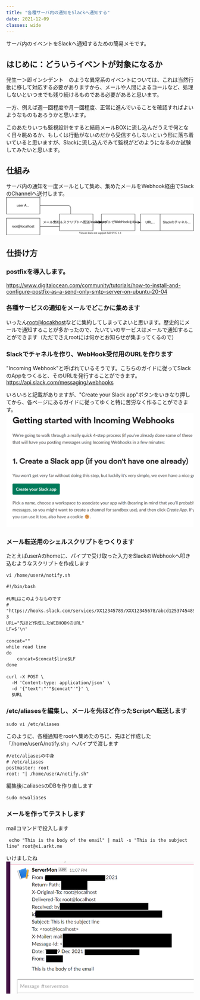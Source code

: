 ```yaml
---
title: "各種サーバ内の通知をSlackへ通知する"
date: 2021-12-09
classes: wide
---
```


サーバ内のイベントをSlackへ通知するための簡易メモです。

## はじめに：どういうイベントが対象になるか

発生ー＞即インシデント　のような異常系のイベントについては、これは当然行動に移して対応する必要がありますから、メールや人間によるコールなど、処理しないといつまでも残り続けるものである必要があると思います。

一方、例えば週一回程度や月一回程度、正常に進んでいることを確認すればよいようなものもあろうかと思います。

このあたりいつも監視設計をすると結局メールBOXに流し込んだうえで何となく日々眺めるか、もしくは行動がないのだから受信すらしないという形に落ち着いていると思いますが、Slackに流し込んでみて監視がどのようになるのか試験してみたいと思います。


## 仕組み

サーバ内の通知を一度メールとして集め、集めたメールをWebhook経由でSlackのChannelへ送付します。
![Label](../assets/2021-12-09-notifytoslack.drawio.svg)

## 仕掛け方

### postfixを導入します。
<https://www.digitalocean.com/community/tutorials/how-to-install-and-configure-postfix-as-a-send-only-smtp-server-on-ubuntu-20-04>

### 各種サービスの通知をメールでどこかに集めます
いったん<root@locakhost>などに集約してしまってよいと思います。歴史的にメールで通知することが多かったので、たいていのサービスはメールで通知することができます（ただでさえrootには何かとお知らせが集まってくるので）

### Slackでチャネルを作り、WebHook受付用のURLを作ります
"Incoming Webhook"と呼ばれているそうです。こちらのガイドに従ってSlackのAppをつくると、そのURLを発行することができます。
<https://api.slack.com/messaging/webhooks>

いろいろと記載がありますが、"Create your Slack app"ボタンをいきなり押してから、各ページにあるガイドに従ってゆくと特に苦労なく作ることができます。
![Label](../assets/2021-12-09-createslackapp.png)

### メール転送用のシェルスクリプトをつくります

たとえばuserAのhomeに、パイプで受け取った入力をSlackのWebhookへ叩き込むようなスクリプトを作成します
```shell
vi /home/userA/notify.sh
```

```shell
#!/bin/bash

#URLはこのようなものです
#  "https://hooks.slack.com/services/XX12345789/XXX12345678/abcd1253745489124"    3
URL="先ほど作成したWEBHOOKのURL"  
LF=$'\n'

concat=""
while read line
do
    concat=$concat$line$LF
done

curl -X POST \
  -H 'Content-type: application/json' \
  -d '{"text":"'"$concat"'"}' \
  $URL
```

### /etc/aliasesを編集し、メールを先ほど作ったScriptへ転送します

```shell
sudo vi /etc/aliases
```

このように、各種通知をrootへ集めたのちに、先ほど作成した「/home/userA/notify.sh」へパイプで渡します

```shell
#/etc/aliasesの中身
# /etc/aliases
postmaster: root
root: "| /home/userA/notify.sh"
```

編集後にaliasesのDBを作り直します
```shell
sudo newaliases
```

### メールを作ってテストします

mailコマンドで投入します
```shell
 echo "This is the body of the email" | mail -s "This is the subject line" root@xi.arkt.me
```

いけましたね
![Label](../assets/2021-12-09-result.png)



